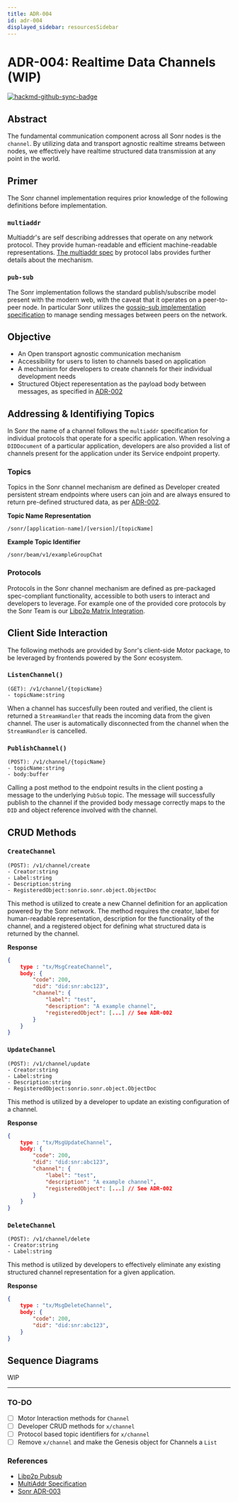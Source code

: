```yaml
---
title: ADR-004
id: adr-004
displayed_sidebar: resourcesSidebar
---
```


# ADR-004: Realtime Data Channels (WIP)

[![hackmd-github-sync-badge](https://hackmd.io/iomfscGXR1ycI_67NrLvMw/badge)](https://hackmd.io/iomfscGXR1ycI_67NrLvMw)

## Abstract

The fundamental communication component across all Sonr nodes is the `channel`. By utilizing data and transport agnostic realtime streams between nodes, we effectively have realtime structured data transmission at any point in the world.

## Primer

The Sonr channel implementation requires prior knowledge of the following definitions before implementation.

### `multiaddr` 

Multiaddr's are self describing addresses that operate on any network protocol. They provide human-readable and efficient machine-readable representations. [The multiaddr spec](https://github.com/multiformats/multiaddr) by protocol labs provides further details about the mechanism.

### `pub-sub`

The Sonr implementation follows the standard publish/subscribe model present with the modern web, with the caveat that it operates on a peer-to-peer node. In particular Sonr utilizes the [gossip-sub implementation specification](https://docs.libp2p.io/concepts/publish-subscribe/) to manage sending messages between peers on the network.

## Objective

- An Open transport agnostic communication mechanism
- Accessibility for users to listen to channels based on application
- A mechanism for developers to create channels for their individual development needs
- Structured Object reperesentation as the payload body between messages, as specified in [ADR-002](http://docs.sonr.io/articles/reference/adr-002)

## Addressing & Identifiying Topics

In Sonr the name of a channel follows the `multiaddr` specification for individual protocols that operate for a specific application. When resolving a `DIDDocument` of a particular application, developers are also provided a list of channels present for the application under its Service endpoint property.

### Topics 

Topics in the Sonr channel mechanism are defined as Developer created persistent stream endpoints where users can join and are always ensured to return pre-defined structured data, as per [ADR-002](http://docs.sonr.io/articles/reference/adr-002).

**Topic Name Representation**

`/sonr/[application-name]/[version]/[topicName]`

**Example Topic Identifier**

`/sonr/beam/v1/exampleGroupChat`

### Protocols

Protocols in the Sonr channel mechanism are defined as pre-packaged spec-compliant functionality, accessible to both users to interact and developers to leverage. For example one of the provided core protocols by the Sonr Team is our [Libp2p Matrix Integration](https://archive.fosdem.org/2020/schedule/event/dip_p2p_matrix/).

## Client Side Interaction

The following methods are provided by Sonr's client-side Motor package, to be leveraged by frontends powered by the Sonr ecosystem.

### `ListenChannel()`

```
(GET): /v1/channel/{topicName}
- topicName:string
```

When a channel has succesfully been routed and verified, the client is returned a `StreamHandler` that reads the incoming data from the given channel. The user is automatically disconnected from the channel when the `StreamHandler` is cancelled.

### `PublishChannel()`
```
(POST): /v1/channel/{topicName}
- topicName:string
- body:buffer
```

Calling a post method to the endpoint results in the client posting a message to the underlying `PubSub` topic. The message will successfully publish to the channel if the provided body message correctly maps to the `DID` and object reference involved with the channel.

## CRUD Methods 

### `CreateChannel`
```
(POST): /v1/channel/create
- Creator:string
- Label:string
- Description:string
- RegisteredObject:sonrio.sonr.object.ObjectDoc
```

This method is utilized to create a new Channel definition for an application powered by the Sonr network. The method requires the creator, label for human-readable representation, description for the functionality of the channel, and a registered object for defining what structured data is returned by the channel.

**Response**

```json
{
    type : "tx/MsgCreateChannel",
    body: {
        "code": 200,
        "did": "did:snr:abc123",
        "channel": {
            "label": "test",
            "description": "A example channel",
            "registeredObject": [...] // See ADR-002
        }
    }
}
```

### `UpdateChannel`
```
(POST): /v1/channel/update
- Creator:string
- Label:string
- Description:string
- RegisteredObject:sonrio.sonr.object.ObjectDoc
```

This method is utilized by a developer to update an existing configuration of a channel.

**Response**

```json
{
    type : "tx/MsgUpdateChannel",
    body: {
        "code": 200,
        "did": "did:snr:abc123",
        "channel": {
            "label": "test",
            "description": "A example channel",
            "registeredObject": [...] // See ADR-002
        }
    }
}
```

### `DeleteChannel`
```
(POST): /v1/channel/delete
- Creator:string
- Label:string
```

This method is utilized by developers to effectively eliminate any existing structured channel representation for a given application.


**Response**

```json
{
    type : "tx/MsgDeleteChannel",
    body: {
        "code": 200,
        "did": "did:snr:abc123",
    }
}
```

## Sequence Diagrams

WIP

---

### TO-DO
- [ ] Motor Interaction methods for `Channel`
- [ ] Developer CRUD methods for `x/channel`
- [ ] Protocol based topic identifiers for `x/channel`
- [ ] Remove `x/channel` and make the Genesis object for Channels a `List`

### References

- [Libp2p Pubsub](https://docs.libp2p.io/concepts/publish-subscribe/)
- [MultiAddr Specification](https://github.com/multiformats/multiaddr)
- [Sonr ADR-003](http://localhost:3000/articles/reference/adr-003)

